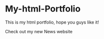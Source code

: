 # My-html-Portfolio
This is my html portfolio, hope you guys like it!

Check out my new News website 

